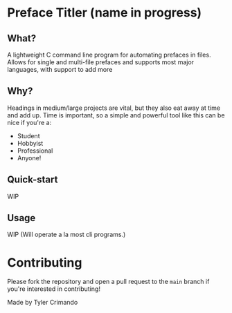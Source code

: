 # Preface Titler (name in progress)

## What?
A lightweight C command line program for automating prefaces in files. Allows for single and multi-file prefaces and supports most major languages, with support to add more

## Why?
Headings in medium/large projects are vital, but they also eat away at time and add up. Time is important, so a simple and powerful tool like this can be nice if you're a:
 - Student
 - Hobbyist
 - Professional
 - Anyone!

## Quick-start
WIP

## Usage
WIP
(Will operate a la most cli programs.)

# Contributing
Please fork the repository and open a pull request to the `main` branch if you're interested in contributing!


Made by Tyler Crimando
